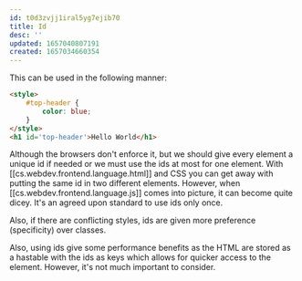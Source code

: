 ```yaml
---
id: t0d3zvjj1iral5yg7ejib70
title: Id
desc: ''
updated: 1657040807191
created: 1657034660354
---
```


This can be used in the following manner:

```html
<style>
    #top-header {
        color: blue;
    }
</style>
<h1 id='top-header'>Hello World</h1>
```

Although the browsers don't enforce it, but we should give every element a unique id if needed or we must use the ids at most for one element. With [[cs.webdev.frontend.language.html]] and CSS you can get away with putting the same id in two different elements. However, when [[cs.webdev.frontend.language.js]] comes into picture, it can become quite dicey. It's an agreed upon standard to use ids only once.

Also, if there are conflicting styles, ids are given more preference (specificity) over classes.

Also, using ids give some performance benefits as the HTML are stored as a hastable with the ids as keys which allows for quicker access to the element. However, it's not much important to consider.
